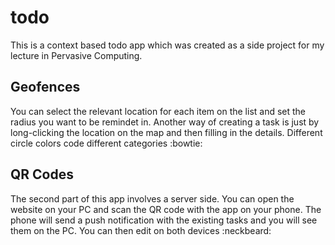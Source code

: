 # todo

This is a context based todo app which was created as a side project for my lecture in Pervasive Computing.

## Geofences

You can select the relevant location for each item on the list and set the radius you want to be remindet in.
Another way of creating a task is just by long-clicking the location on the map and then filling in the details.
Different circle colors code different categories :bowtie:

## QR Codes

The second part of this app involves a server side. You can open the website on your PC and scan the QR code with the app on your phone.
The phone will send a push notification with the existing tasks and you will see them on the PC. You can then edit on both devices :neckbeard:

